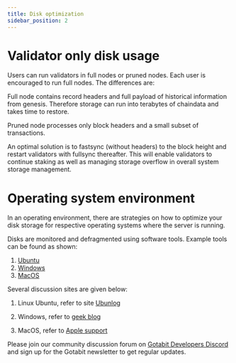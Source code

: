 ```yaml
---
title: Disk optimization
sidebar_position: 2
---
```


# Validator only disk usage
Users can run validators in full nodes or pruned nodes.  Each user is encouraged to run full nodes.  The differences are:

Full node contains record headers and full payload of historical information from genesis. Therefore storage can run into terabytes of chaindata and takes time to restore.

Pruned node processes only block headers and a small subset of transactions.

An optimal solution is to fastsync (without headers) to the block height and restart validators with fullsync thereafter.  This will enable validators to continue staking as well as managing storage overflow in overall system storage management. 

# Operating system environment
In an operating environment, there are strategies on how to optimize your disk storage for respective operating systems where the server is running. 

Disks are monitored and defragmented using software tools. Example tools can be found as shown:
1. [Ubuntu](https://towardsdatascience.com/3-tools-to-monitor-and-optimize-your-linux-system-c8a46c18d692)
1. [Windows](https://www.guru99.com/best-free-defrag-software.html)
1. [MacOS](https://macpaw.com/reviews/best-mac-optimizer-software)

Several discussion sites are given below:

1. Linux Ubuntu, refer to site [Ubunlog](https://ubunlog.com/en/optimiza-tu-sistema-y-libera-espacio-en-disco-en-ubuntu-y-derivados/#Optimizando_el_sistema_con_Stacer)

1. Windows, refer to [geek blog](https://www.geeksinphoenix.com/blog/post/2021/12/12/how-to-defragment-and-optimize-your-drive-in-windows-11)

1. MacOS, refer to [Apple support](https://support.apple.com/en-au/guide/mac-help/sysp4ee93ca4/mac)

Please join our community discussion forum on [Gotabit Developers Discord](https://discord.gg/gotabit) and sign up for the Gotabit newsletter to get regular updates.
